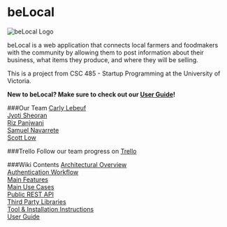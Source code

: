 beLocal
======

![beLocal Logo](http://drive.google.com/uc?id=0B5qWf9vc8yiRRFhhMENsRS11RUk)

beLocal is a web application that connects local farmers and foodmakers with the community by allowing them to post information about their business, what items they produce, and where they will be selling. 

This is a project from CSC 485 - Startup Programming at the University of Victoria.

**New to beLocal? Make sure to check out our [User Guide](https://github.com/rpanjwani/beLocal/wiki/User-Guide)!**

###Our Team
[Carly Lebeuf](https://github.com/clebeuf)    
[Jyoti Sheoran](https://github.com/sheoranjs24)   
[Riz Panjwani](https://github.com/rpanjwani)   
[Samuel Navarrete](https://github.com/cakebrewery)   
[Scott Low](https://github.com/scottlow) 

###Trello 
Follow our team progress on [Trello](https://trello.com/b/3ivzzaQ3/belocal)

###Wiki Contents
[Architectural Overview](https://github.com/sheoranjs24/beLocal/wiki/Architectural-Overview)  
[Authentication Workflow](https://github.com/sheoranjs24/beLocal/wiki/Authentication-Workflow)  
[Main Features](https://github.com/sheoranjs24/beLocal/wiki/Main-Features)  
[Main Use Cases](https://github.com/sheoranjs24/beLocal/wiki/Main-Use-Cases)  
[Public REST API](https://github.com/sheoranjs24/beLocal/wiki/Public-REST-API)  
[Third Party Libraries](https://github.com/sheoranjs24/beLocal/wiki/Third-Party-Libraries)  
[Tool & Installation Instructions](https://github.com/sheoranjs24/beLocal/wiki/Tools-&-Installation-Instructions)  
[User Guide](https://github.com/sheoranjs24/beLocal/wiki/User-Guide)  

